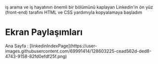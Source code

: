 iş arama ve iş hayatının önemli bir bölümünü kaplayan Linkedin'in ön yüz (front-end) tarafını HTML ve CSS yardımıyla kopyalamaya başladım

<h1>Ekran Paylaşımları</h1>
Ana Sayfa : [linkedinIndexPage](https://user-images.githubusercontent.com/69991414/128603225-cead562d-ded8-4743-9158-82fd0efdf25f.png)


